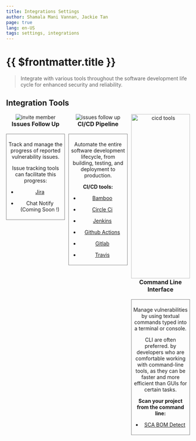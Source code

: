 ```yaml
---
title: Integrations Settings
author: Shamala Mani Vannan, Jackie Tan
page: true
lang: en-US
tags: settings, integrations
---
```


<script setup>
import { companyConfig } from '../../../../../user-docs/config/companyConfig.js'
</script>

<ClientOnly>

# {{ $frontmatter.title }}

> Integrate with various tools throughout the software development life cycle for enhanced security and reliability.

## Integration Tools

<div style="display: flex;">

<div style="flex: 1; text-align: center; padding-right: 10px;">

<span>

<img src="/images/Settings/Settings-9.png" alt="invite member">

<br>

<div style="font-size:16px;"><b>Issues Follow Up</b></div><br>

<div style="border: 1px solid grey; padding: 5px;">

Track and manage the progress of reported vulnerability issues.

Issue tracking tools can facilitate this progress:

- [Jira](Jira.md)

- Chat Notify (Coming Soon !)

</div>

</span>

</div>

<div style="flex: 1; text-align: center; padding-right: 10px;">

<span>

<img src="/images/Settings/Settings-10.png" alt="issues follow up">

<br>

<div style="font-size:16px;"><b>CI/CD Pipeline</b></div><br>

<div style="border: 1px solid grey; padding: 5px;">

Automate the entire software development lifecycle, from building, testing, and deployment to production.

<b>CI/CD tools: </b>

- <a href="../../Scan-Triggers/Build-based-Scan-CICD-Pipeline/Bamboo-CI-Integration">Bamboo</a>

- <a href="../../Scan-Triggers/Build-based-Scan-CICD-Pipeline/CircleCI-Integration">Circle Ci</a>

- <a href="../../Scan-Triggers/Build-based-Scan-CICD-Pipeline/Jenkins-CI-Integration">Jenkins</a>

- <a href="../../Scan-Triggers/Build-based-Scan-CICD-Pipeline/GitHub-Actions-Integration">Github Actions</a>

- <a href="../../Scan-Triggers/Build-based-Scan-CICD-Pipeline/GitLab-CI-Integration">Gitlab</a>

- <a href="../../Scan-Triggers/Build-based-Scan-CICD-Pipeline/Travis-CI-Integration">Travis</a>

</div>

</span>

</div>

<div style="flex: 1; text-align: center;">

<span>

<img src="/images/Settings/Settings-11.png" style="width: 100%" alt="cicd tools">

<br>

<div style="font-size:16px;"><b>Command Line Interface</b></div><br>

<div style="border: 1px solid grey; padding: 5px;">

Manage vulnerabilities by using textual commands typed into a terminal or console.

CLI are often preferred. by developers who are comfortable working with command-line tools, as they can be faster and more efficient than GUIs for certain tasks.

<b>Scan your project from the command line:</b>

- <a href="../../References/SCA-BOM-Detect-CLI-Commands-&-Parameters">SCA BOM Detect</a>

</div>

</span>

</div>

</div>

</ClientOnly>
